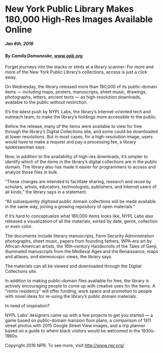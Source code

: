 # New York Public Library Makes 180,000 High-Res Images Available Online
##### Jan 6th, 2016

#### By _**Camila Domonoske**_, www.opb.org

Forget journeys into the stacks or stints at a library scanner: For more and more of the New York Public Library’s collections, access is just a click away.

On Wednesday, the library released more than 180,000 of its public-domain items — including maps, posters, manuscripts, sheet music, drawings, photographs, letters, ancient texts — as high-resolution downloads, available to the public without restriction.

It’s the latest push by NYPL Labs, the library’s Internet-oriented tech and outreach team, to make the library’s holdings more accessible to the public.

Before the release, many of the items were available to view for free through the library’s Digital Collections site, and some could be downloaded at lower resolutions. But in most cases, for a high-resolution image, users would have to make a request and pay a processing fee, a library spokeswoman says.

Now, in addition to the availability of high-res downloads, it’s simpler to identify which of the items in the library’s digital collections are in the public domain. The library also has made it easier for programmers to access and analyze those files in bulk.

“These changes are intended to facilitate sharing, research and reuse by scholars, artists, educators, technologists, publishers, and Internet users of all kinds,” the library says in a statement.

“All subsequently digitized public domain collections will be made available in the same way, joining a growing repository of open materials.”

If it’s hard to conceptualize what 180,000 items looks like, NYPL Labs also released a visualization of all the materials, sorted by date, genre, collection or even color.

The documents include literary manuscripts, Farm Security Administration photographs, sheet music, papers from founding fathers, WPA-era art by African-American artists, the 16th-century Handscrolls of the Tales of Genji, illuminated manuscripts from the Medieval Ages and the Renaissance, maps and atlases, and stereoscopic views, the library says.

The materials can all be viewed and downloaded through the Digital Collections site.

In addition to making public-domain files available for free, the library is actively encouraging people to come up with creative uses for the items. A “remix residency” will offer funding, work space and promotion to people with novel ideas for re-using the library’s public domain materials.

In need of inspiration?

NYPL Labs’ designers came up with a few projects to get you started — a game based on public-domain mansion floor plans, a comparison of 1911 street photos with 2015 Google Street View images, and a trip planner based on a guide to where black visitors would be welcomed in the 1930s-1960s.




Copyright 2016 NPR. To see more, visit http://www.npr.org/